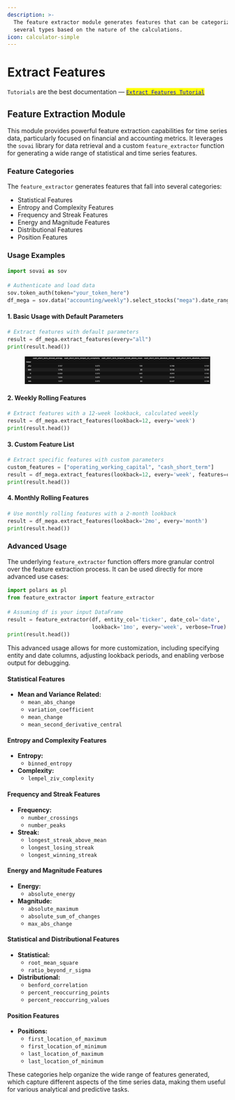 ```yaml
---
description: >-
  The feature extractor module generates features that can be categorized into
  several types based on the nature of the calculations.
icon: calculator-simple
---
```


# Extract Features

`Tutorials` are the best documentation — [<mark style="color:blue;">`Extract Features Tutorial`</mark>](https://colab.research.google.com/github/sovai-research/sovai-public/blob/main/notebooks/computational/Feature%20Extractions.ipynb)

## Feature Extraction Module

This module provides powerful feature extraction capabilities for time series data, particularly focused on financial and accounting metrics. It leverages the `sovai` library for data retrieval and a custom `feature_extractor` function for generating a wide range of statistical and time series features.

### Feature Categories

The `feature_extractor` generates features that fall into several categories:

* Statistical Features
* Entropy and Complexity Features
* Frequency and Streak Features
* Energy and Magnitude Features
* Distributional Features
* Position Features

### Usage Examples

```python
import sovai as sov

# Authenticate and load data
sov.token_auth(token="your_token_here")
df_mega = sov.data("accounting/weekly").select_stocks("mega").date_range("2018-01-01")
```

#### 1. Basic Usage with Default Parameters

```python
# Extract features with default parameters
result = df_mega.extract_features(every="all")
print(result.head())
```

<figure><img src="../.gitbook/assets/extract_features_1.png" alt=""><figcaption></figcaption></figure>

#### 2. Weekly Rolling Features

```python
# Extract features with a 12-week lookback, calculated weekly
result = df_mega.extract_features(lookback=12, every='week')
print(result.head())
```

#### 3. Custom Feature List

```python
# Extract specific features with custom parameters
custom_features = ["operating_working_capital", "cash_short_term"]
result = df_mega.extract_features(lookback=12, every='week', features=custom_features)
print(result.head())
```

#### 4. Monthly Rolling Features

```python
# Use monthly rolling features with a 2-month lookback
result = df_mega.extract_features(lookback='2mo', every='month')
print(result.head())
```

### Advanced Usage

The underlying `feature_extractor` function offers more granular control over the feature extraction process. It can be used directly for more advanced use cases:

```python
import polars as pl
from feature_extractor import feature_extractor

# Assuming df is your input DataFrame
result = feature_extractor(df, entity_col='ticker', date_col='date', 
                           lookback='1mo', every='week', verbose=True)
print(result.head())
```

This advanced usage allows for more customization, including specifying entity and date columns, adjusting lookback periods, and enabling verbose output for debugging.

#### Statistical Features

* **Mean and Variance Related:**
  * `mean_abs_change`
  * `variation_coefficient`
  * `mean_change`
  * `mean_second_derivative_central`

#### Entropy and Complexity Features

* **Entropy:**
  * `binned_entropy`
* **Complexity:**
  * `lempel_ziv_complexity`

#### Frequency and Streak Features

* **Frequency:**
  * `number_crossings`
  * `number_peaks`
* **Streak:**
  * `longest_streak_above_mean`
  * `longest_losing_streak`
  * `longest_winning_streak`

#### Energy and Magnitude Features

* **Energy:**
  * `absolute_energy`
* **Magnitude:**
  * `absolute_maximum`
  * `absolute_sum_of_changes`
  * `max_abs_change`

#### Statistical and Distributional Features

* **Statistical:**
  * `root_mean_square`
  * `ratio_beyond_r_sigma`
* **Distributional:**
  * `benford_correlation`
  * `percent_reoccurring_points`
  * `percent_reoccurring_values`

#### Position Features

* **Positions:**
  * `first_location_of_maximum`
  * `first_location_of_minimum`
  * `last_location_of_maximum`
  * `last_location_of_minimum`

These categories help organize the wide range of features generated, which capture different aspects of the time series data, making them useful for various analytical and predictive tasks.
